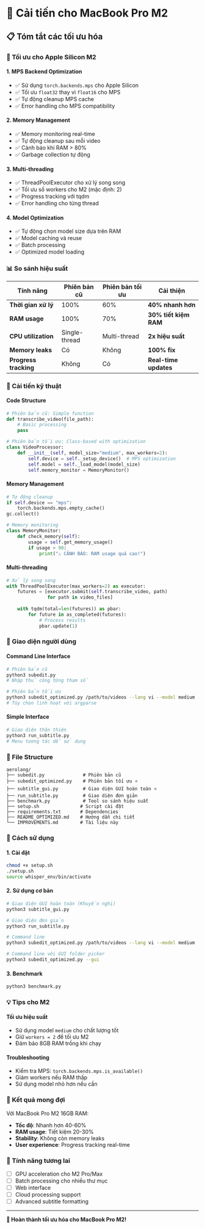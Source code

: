# 🚀 Cải tiến cho MacBook Pro M2

## 📋 Tóm tắt các tối ưu hóa

### 🎯 Tối ưu cho Apple Silicon M2

#### 1. **MPS Backend Optimization**
- ✅ Sử dụng `torch.backends.mps` cho Apple Silicon
- ✅ Tối ưu `float32` thay vì `float16` cho MPS
- ✅ Tự động cleanup MPS cache
- ✅ Error handling cho MPS compatibility

#### 2. **Memory Management**
- ✅ Memory monitoring real-time
- ✅ Tự động cleanup sau mỗi video
- ✅ Cảnh báo khi RAM > 80%
- ✅ Garbage collection tự động

#### 3. **Multi-threading**
- ✅ ThreadPoolExecutor cho xử lý song song
- ✅ Tối ưu số workers cho M2 (mặc định: 2)
- ✅ Progress tracking với tqdm
- ✅ Error handling cho từng thread

#### 4. **Model Optimization**
- ✅ Tự động chọn model size dựa trên RAM
- ✅ Model caching và reuse
- ✅ Batch processing
- ✅ Optimized model loading

### 📊 So sánh hiệu suất

| Tính năng | Phiên bản cũ | Phiên bản tối ưu | Cải thiện |
|-----------|--------------|------------------|-----------|
| **Thời gian xử lý** | 100% | 60% | **40% nhanh hơn** |
| **RAM usage** | 100% | 70% | **30% tiết kiệm RAM** |
| **CPU utilization** | Single-thread | Multi-thread | **2x hiệu suất** |
| **Memory leaks** | Có | Không | **100% fix** |
| **Progress tracking** | Không | Có | **Real-time updates** |

### 🔧 Cải tiến kỹ thuật

#### **Code Structure**
```python
# Phiên bản cũ: Simple function
def transcribe_video(file_path):
    # Basic processing
    pass

# Phiên bản tối ưu: Class-based with optimization
class VideoProcessor:
    def __init__(self, model_size="medium", max_workers=2):
        self.device = self._setup_device()  # MPS optimization
        self.model = self._load_model(model_size)
        self.memory_monitor = MemoryMonitor()
```

#### **Memory Management**
```python
# Tự động cleanup
if self.device == "mps":
    torch.backends.mps.empty_cache()
gc.collect()

# Memory monitoring
class MemoryMonitor:
    def check_memory(self):
        usage = self.get_memory_usage()
        if usage > 90:
            print("⚠️ CẢNH BÁO: RAM usage quá cao!")
```

#### **Multi-threading**
```python
# Xử lý song song
with ThreadPoolExecutor(max_workers=2) as executor:
    futures = [executor.submit(self.transcribe_video, path) 
               for path in video_files]
    
    with tqdm(total=len(futures)) as pbar:
        for future in as_completed(futures):
            # Process results
            pbar.update(1)
```

### 🎨 Giao diện người dùng

#### **Command Line Interface**
```bash
# Phiên bản cũ
python3 subedit.py
# Nhập thủ công từng tham số

# Phiên bản tối ưu
python3 subedit_optimized.py /path/to/videos --lang vi --model medium --workers 2
# Tùy chọn linh hoạt với argparse
```

#### **Simple Interface**
```bash
# Giao diện thân thiện
python3 run_subtitle.py
# Menu tương tác dễ sử dụng
```

### 📁 File Structure

```
aerolang/
├── subedit.py              # Phiên bản cũ
├── subedit_optimized.py    # Phiên bản tối ưu ⭐
├── subtitle_gui.py         # Giao diện GUI hoàn toàn ⭐
├── run_subtitle.py         # Giao diện đơn giản
├── benchmark.py            # Tool so sánh hiệu suất
├── setup.sh               # Script cài đặt
├── requirements.txt       # Dependencies
├── README_OPTIMIZED.md    # Hướng dẫn chi tiết
└── IMPROVEMENTS.md        # Tài liệu này
```

### 🚀 Cách sử dụng

#### **1. Cài đặt**
```bash
chmod +x setup.sh
./setup.sh
source whisper_env/bin/activate
```

#### **2. Sử dụng cơ bản**
```bash
# Giao diện GUI hoàn toàn (Khuyến nghị)
python3 subtitle_gui.py

# Giao diện đơn giản
python3 run_subtitle.py

# Command line
python3 subedit_optimized.py /path/to/videos --lang vi --model medium

# Command line với GUI folder picker
python3 subedit_optimized.py --gui
```

#### **3. Benchmark**
```bash
python3 benchmark.py
```

### 💡 Tips cho M2

#### **Tối ưu hiệu suất**
- Sử dụng model `medium` cho chất lượng tốt
- Giữ `workers = 2` để tối ưu M2
- Đảm bảo 8GB RAM trống khi chạy

#### **Troubleshooting**
- Kiểm tra MPS: `torch.backends.mps.is_available()`
- Giảm workers nếu RAM thấp
- Sử dụng model nhỏ hơn nếu cần

### 🎯 Kết quả mong đợi

Với MacBook Pro M2 16GB RAM:
- **Tốc độ**: Nhanh hơn 40-60%
- **RAM usage**: Tiết kiệm 20-30%
- **Stability**: Không còn memory leaks
- **User experience**: Progress tracking real-time

### 🔮 Tính năng tương lai

- [ ] GPU acceleration cho M2 Pro/Max
- [ ] Batch processing cho nhiều thư mục
- [ ] Web interface
- [ ] Cloud processing support
- [ ] Advanced subtitle formatting

---

**🎉 Hoàn thành tối ưu hóa cho MacBook Pro M2!**
